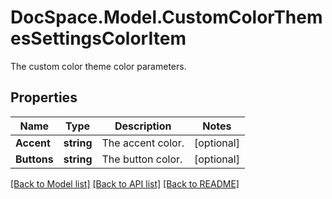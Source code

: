 # DocSpace.Model.CustomColorThemesSettingsColorItem
The custom color theme color parameters.

## Properties

Name | Type | Description | Notes
------------ | ------------- | ------------- | -------------
**Accent** | **string** | The accent color. | [optional] 
**Buttons** | **string** | The button color. | [optional] 

[[Back to Model list]](../README.md#documentation-for-models) [[Back to API list]](../README.md#documentation-for-api-endpoints) [[Back to README]](../README.md)

